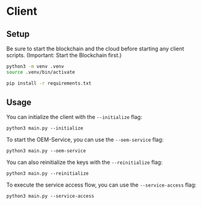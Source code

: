 # Client

## Setup

Be sure to start the blockchain and the cloud before starting any client scripts. (Important: Start the Blockchain first.)

```bash
python3 -m venv .venv
source .venv/bin/activate

pip install -r requirements.txt
```

## Usage
You can initialize the client with the `--initialize` flag:
```shell
python3 main.py --initialize
```

To start the OEM-Service, you can use the `--oem-service` flag:
```shell
python3 main.py --oem-service
```

You can also reinitialize the keys with the `--reinitialize` flag:
```shell
python3 main.py --reinitialize
```

To execute the service access flow, you can use the `--service-access` flag:
```shell
python3 main.py --service-access
```
